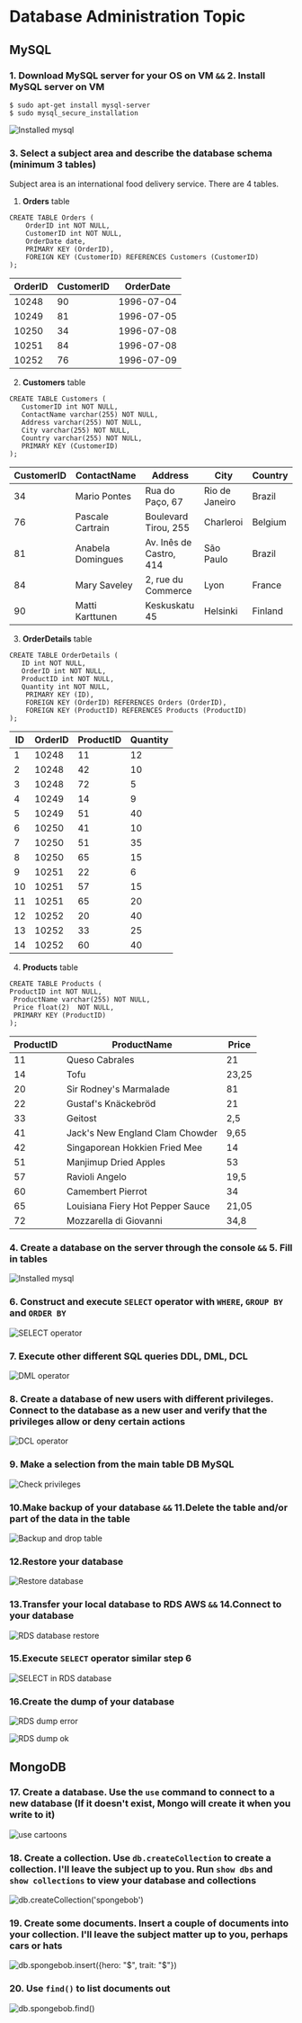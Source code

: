 # Database Administration Topic

## MySQL

### 1. Download MySQL server for your OS on VM `&&` 2. Install MySQL server on VM

```shell
$ sudo apt-get install mysql-server
$ sudo mysql_secure_installation
```

![Installed mysql](pics/02.jpg)

### 3. Select a subject area and describe the database schema (minimum 3 tables)

Subject area is an international food delivery service.
There are 4 tables.

1. **Orders** table

```mysql
CREATE TABLE Orders (
    OrderID int NOT NULL,
    CustomerID int NOT NULL,
    OrderDate date,
    PRIMARY KEY (OrderID),
    FOREIGN KEY (CustomerID) REFERENCES Customers (CustomerID)
);
```

|OrderID|CustomerID|OrderDate|
|---|---|---|
|10248|90|1996-07-04|
|10249|81|1996-07-05|
|10250|34|1996-07-08|
|10251|84|1996-07-08|
|10252|76|1996-07-09|

2. **Customers** table

```mysql
CREATE TABLE Customers (
   CustomerID int NOT NULL,
   ContactName varchar(255) NOT NULL,
   Address varchar(255) NOT NULL,
   City varchar(255) NOT NULL,
   Country varchar(255) NOT NULL,
   PRIMARY KEY (CustomerID)
);
```

|CustomerID|ContactName|Address|City|Country|
|---|---|---|---|---|
|34|Mario Pontes|Rua do Paço, 67|Rio de Janeiro|Brazil|
|76|Pascale Cartrain|Boulevard Tirou, 255|Charleroi|Belgium|
|81|Anabela Domingues|Av. Inês de Castro, 414|São Paulo|Brazil|
|84|Mary Saveley|2, rue du Commerce|Lyon|France|
|90|Matti Karttunen|Keskuskatu 45|Helsinki|Finland|

3. **OrderDetails** table

```mysql
CREATE TABLE OrderDetails (
   ID int NOT NULL,
   OrderID int NOT NULL,
   ProductID int NOT NULL,
   Quantity int NOT NULL,
    PRIMARY KEY (ID),
    FOREIGN KEY (OrderID) REFERENCES Orders (OrderID),
    FOREIGN KEY (ProductID) REFERENCES Products (ProductID)
);
```

|ID|OrderID|ProductID|Quantity|
|---|---|---|---|
|1| 10248|11| 12|
|2| 10248|42| 10|
|3| 10248|72|  5|
|4| 10249|14|  9|
|5| 10249|51| 40|
|6| 10250|41| 10|
|7| 10250|51| 35|
|8| 10250|65| 15|
|9| 10251|22|  6|
|10|10251|57| 15|
|11|10251|65| 20|
|12|10252|20| 40|
|13|10252|33| 25|
|14|10252|60| 40|

4. **Products** table

```mysql
CREATE TABLE Products (
ProductID int NOT NULL,
 ProductName varchar(255) NOT NULL,
 Price float(2)  NOT NULL,
 PRIMARY KEY (ProductID)
);
```

|ProductID|ProductName|Price|
|---|---|---|
|11|Queso Cabrales| 21|
|14|Tofu|23,25|
|20|Sir Rodney's Marmalade|81|
|22|Gustaf's Knäckebröd|21|
|33|Geitost|2,5|
|41|Jack's New England Clam Chowder|9,65|
|42|Singaporean Hokkien Fried Mee|14|
|51|Manjimup Dried Apples|53|
|57|Ravioli Angelo|19,5|
|60|Camembert Pierrot|34|
|65|Louisiana Fiery Hot Pepper Sauce|21,05|
|72|Mozzarella di Giovanni|34,8|

### 4. Create a database on the server through the console `&&` 5. Fill in tables

![Installed mysql](pics/03.jpg)

### 6. Construct and execute `SELECT` operator with `WHERE`, `GROUP BY` and `ORDER BY`

![SELECT operator](pics/04.jpg)

### 7. Execute other different SQL queries DDL, DML, DCL

![DML operator](pics/05.jpg)

### 8. Create a database of new users with different privileges. Connect to the database as a new user and verify that the privileges allow or deny certain actions

![DCL operator](pics/06.jpg)

### 9. Make a selection from the main table DB MySQL

![Check privileges](pics/07.jpg)

### 10.Make backup of your database `&&` 11.Delete the table and/or part of the data in the table

![Backup and drop table](pics/08.jpg)

### 12.Restore your database

![Restore database](pics/09.jpg)

### 13.Transfer your local database to RDS AWS `&&` 14.Connect to your database

![RDS database restore](pics/10.jpg)

### 15.Execute `SELECT` operator similar step 6

![SELECT in RDS database](pics/11.jpg)

### 16.Create the dump of your database

![RDS dump error](pics/12.jpg)

![RDS dump ok](pics/13.jpg)

## MongoDB

### 17. Create a database. Use the `use` command to connect to a new database (If it doesn't exist, Mongo will create it when you write to it)

![use cartoons](pics/mongo-1.jpg)

### 18. Create a collection. Use `db.createCollection` to create a collection. I'll leave the subject up to you. Run `show dbs` and `show collections` to view your database and collections

![db.createCollection('spongebob')](pics/mongo-2.jpg)

### 19. Create some documents. Insert a couple of documents into your collection. I'll leave the subject matter up to you, perhaps cars or hats

![db.spongebob.insert({hero: "$$$", trait: "$$$"})](pics/mongo-3.jpg)

### 20. Use `find()` to list documents out

![db.spongebob.find()](pics/mongo-4.jpg)
